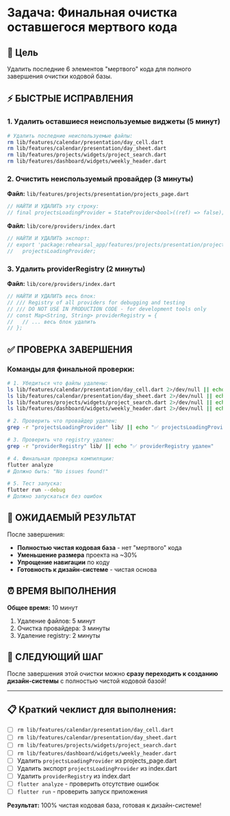 # Задача: Финальная очистка оставшегося мертвого кода

## 🎯 Цель
Удалить последние 6 элементов "мертвого" кода для полного завершения очистки кодовой базы.

## ⚡ БЫСТРЫЕ ИСПРАВЛЕНИЯ

### 1. Удалить оставшиеся неиспользуемые виджеты (5 минут)
```bash
# Удалить последние неиспользуемые файлы:
rm lib/features/calendar/presentation/day_cell.dart
rm lib/features/calendar/presentation/day_sheet.dart  
rm lib/features/projects/widgets/project_search.dart
rm lib/features/dashboard/widgets/weekly_header.dart
```

### 2. Очистить неиспользуемый провайдер (3 минуты)
**Файл:** `lib/features/projects/presentation/projects_page.dart`
```dart
// НАЙТИ И УДАЛИТЬ эту строку:
// final projectsLoadingProvider = StateProvider<bool>((ref) => false);
```

**Файл:** `lib/core/providers/index.dart`
```dart
// НАЙТИ И УДАЛИТЬ экспорт:
// export 'package:rehearsal_app/features/projects/presentation/projects_page.dart' show
//   projectsLoadingProvider;
```

### 3. Удалить providerRegistry (2 минуты)
**Файл:** `lib/core/providers/index.dart`
```dart
// НАЙТИ И УДАЛИТЬ весь блок:
// /// Registry of all providers for debugging and testing
// /// DO NOT USE IN PRODUCTION CODE - for development tools only
// const Map<String, String> providerRegistry = {
//   // ... весь блок удалить
// };
```

## ✅ ПРОВЕРКА ЗАВЕРШЕНИЯ

### Команды для финальной проверки:
```bash
# 1. Убедиться что файлы удалены:
ls lib/features/calendar/presentation/day_cell.dart 2>/dev/null || echo "✅ day_cell.dart удален"
ls lib/features/calendar/presentation/day_sheet.dart 2>/dev/null || echo "✅ day_sheet.dart удален"  
ls lib/features/projects/widgets/project_search.dart 2>/dev/null || echo "✅ project_search.dart удален"
ls lib/features/dashboard/widgets/weekly_header.dart 2>/dev/null || echo "✅ weekly_header.dart удален"

# 2. Проверить что провайдер удален:
grep -r "projectsLoadingProvider" lib/ || echo "✅ projectsLoadingProvider удален"

# 3. Проверить что registry удален:
grep -r "providerRegistry" lib/ || echo "✅ providerRegistry удален"

# 4. Финальная проверка компиляции:
flutter analyze
# Должно быть: "No issues found!"

# 5. Тест запуска:
flutter run --debug
# Должно запускаться без ошибок
```

## 🎉 ОЖИДАЕМЫЙ РЕЗУЛЬТАТ

После завершения:
- **Полностью чистая кодовая база** - нет "мертвого" кода
- **Уменьшение размера** проекта на ~30%
- **Упрощение навигации** по коду
- **Готовность к дизайн-системе** - чистая основа

## ⏰ ВРЕМЯ ВЫПОЛНЕНИЯ

**Общее время:** 10 минут  
1. Удаление файлов: 5 минут
2. Очистка провайдера: 3 минуты  
3. Удаление registry: 2 минуты

## 🚀 СЛЕДУЮЩИЙ ШАГ

После завершения этой очистки можно **сразу переходить к созданию дизайн-системы** с полностью чистой кодовой базой!

---

## 📋 Краткий чеклист для выполнения:

- [ ] `rm lib/features/calendar/presentation/day_cell.dart`
- [ ] `rm lib/features/calendar/presentation/day_sheet.dart`
- [ ] `rm lib/features/projects/widgets/project_search.dart`  
- [ ] `rm lib/features/dashboard/widgets/weekly_header.dart`
- [ ] Удалить `projectsLoadingProvider` из projects_page.dart
- [ ] Удалить экспорт `projectsLoadingProvider` из index.dart
- [ ] Удалить `providerRegistry` из index.dart
- [ ] `flutter analyze` - проверить отсутствие ошибок
- [ ] `flutter run` - проверить запуск приложения

**Результат:** 100% чистая кодовая база, готовая к дизайн-системе!